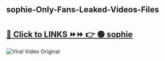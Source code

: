 
 ## sophie-Only-Fans-Leaked-Videos-Files

# <h2><a href="https://mediaupload.pro?sophie">🔗 Click to LINKS ⏩⏩ 👉 🟢 sophie </a></h2>

<a href="https://mediaupload.pro?sophie" rel="nofollow" data-target="animated-image.originalLink"><img src="https://i.ibb.co.com/xMMVF88/686577567.gif" alt="Viral Video Original" style="max-width: 100%; display: inline-block;" data-target="animated-image.originalImage"></a>